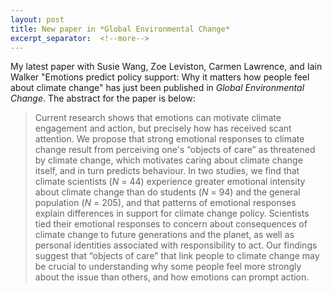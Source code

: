 ```yaml
---
layout: post
title: New paper in *Global Environmental Change*
excerpt_separator:  <!--more-->
---
```


My latest paper with Susie Wang, Zoe Leviston, Carmen Lawrence, and Iain Walker "Emotions predict policy support: Why it matters how people feel about climate change" has just been published in *Global Environmental Change*. The abstract for the paper is below:

> Current research shows that emotions can motivate climate engagement and action, but precisely how has received scant attention. We propose that strong emotional responses to climate change result from perceiving one's “objects of care” as threatened by climate change, which motivates caring about climate change itself, and in turn predicts behaviour. In two studies, we find that climate scientists (*N* = 44) experience greater emotional intensity about climate change than do students (*N* = 94) and the general population (*N* = 205), and that patterns of emotional responses explain differences in support for climate change policy. Scientists tied their emotional responses to concern about consequences of climate change to future generations and the planet, as well as personal identities associated with responsibility to act. Our findings suggest that “objects of care” that link people to climate change may be crucial to understanding why some people feel more strongly about the issue than others, and how emotions can prompt action.






